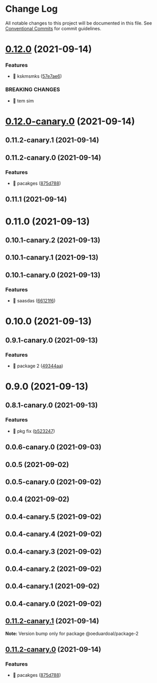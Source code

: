 # Change Log

All notable changes to this project will be documented in this file.
See [Conventional Commits](https://conventionalcommits.org) for commit guidelines.

# [0.12.0](https://github.com/oeduardoal/monorepo-for-beginners/compare/@oeduardoal/package-2@0.12.0-canary.0...@oeduardoal/package-2@0.12.0) (2021-09-14)


### Features

* 🎸 kskmsmks ([57e7ae6](https://github.com/oeduardoal/monorepo-for-beginners/commit/57e7ae64d16fef0b4169c1b8c1b5ba461c98c78f))


### BREAKING CHANGES

* 🧨 tem sim





# [0.12.0-canary.0](https://github.com/oeduardoal/monorepo-for-beginners/compare/@oeduardoal/package-2@0.0.2-canary.10...@oeduardoal/package-2@0.12.0-canary.0) (2021-09-14)



## 0.11.2-canary.1 (2021-09-14)



## 0.11.2-canary.0 (2021-09-14)


### Features

* 🎸 pacakges ([875d788](https://github.com/oeduardoal/monorepo-for-beginners/commit/875d788aa4a51bb6721ea5a02817076f04da6165))



## 0.11.1 (2021-09-14)



# 0.11.0 (2021-09-13)



## 0.10.1-canary.2 (2021-09-13)



## 0.10.1-canary.1 (2021-09-13)



## 0.10.1-canary.0 (2021-09-13)


### Features

* 🎸 saasdas ([66121f6](https://github.com/oeduardoal/monorepo-for-beginners/commit/66121f638f360782345e8b825aeb50dbad97d200))



# 0.10.0 (2021-09-13)



## 0.9.1-canary.0 (2021-09-13)


### Features

* 🎸 package 2 ([49344aa](https://github.com/oeduardoal/monorepo-for-beginners/commit/49344aaec51cf9ac999745cf62dc58346ef7061f))



# 0.9.0 (2021-09-13)



## 0.8.1-canary.0 (2021-09-13)


### Features

* 🎸 pkg fix ([b523247](https://github.com/oeduardoal/monorepo-for-beginners/commit/b523247a1c1467f0f706a7ef13395ef2ad592abf))



## 0.0.6-canary.0 (2021-09-03)



## 0.0.5 (2021-09-02)



## 0.0.5-canary.0 (2021-09-02)



## 0.0.4 (2021-09-02)



## 0.0.4-canary.5 (2021-09-02)



## 0.0.4-canary.4 (2021-09-02)



## 0.0.4-canary.3 (2021-09-02)



## 0.0.4-canary.2 (2021-09-02)



## 0.0.4-canary.1 (2021-09-02)



## 0.0.4-canary.0 (2021-09-02)





## [0.11.2-canary.1](https://github.com/oeduardoal/monorepo-for-beginners/compare/v0.11.2-canary.0...v0.11.2-canary.1) (2021-09-14)

**Note:** Version bump only for package @oeduardoal/package-2





## [0.11.2-canary.0](https://github.com/oeduardoal/monorepo-for-beginners/compare/v0.11.1...v0.11.2-canary.0) (2021-09-14)


### Features

* 🎸 pacakges ([875d788](https://github.com/oeduardoal/monorepo-for-beginners/commit/875d788aa4a51bb6721ea5a02817076f04da6165))
